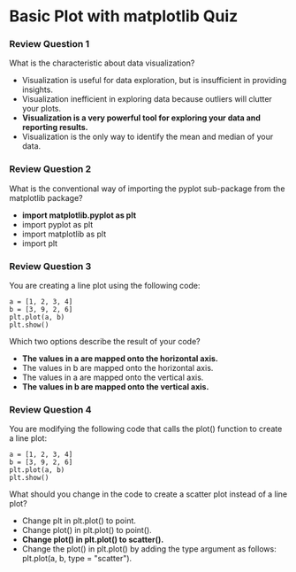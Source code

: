 # Basic Plot with matplotlib Quiz

### Review Question 1

What is the characteristic about data visualization?

- Visualization is useful for data exploration, but is insufficient in providing insights.
- Visualization inefficient in exploring data because outliers will clutter your plots.
- **Visualization is a very powerful tool for exploring your data and reporting results.**
- Visualization is the only way to identify the mean and median of your data.

### Review Question 2

What is the conventional way of importing the pyplot sub-package from the matplotlib package?

- **import matplotlib.pyplot as plt**
- import pyplot as plt
- import matplotlib as plt
- import plt

### Review Question 3

You are creating a line plot using the following code:

```{python}
a = [1, 2, 3, 4]
b = [3, 9, 2, 6]
plt.plot(a, b)
plt.show()
```

Which two options describe the result of your code?

- **The values in a are mapped onto the horizontal axis.**
- The values in b are mapped onto the horizontal axis.
- The values in a are mapped onto the vertical axis.
- **The values in b are mapped onto the vertical axis.**

### Review Question 4

You are modifying the following code that calls the plot() function to create a line plot:

```{python}
a = [1, 2, 3, 4]
b = [3, 9, 2, 6]
plt.plot(a, b)
plt.show()
```

What should you change in the code to create a scatter plot instead of a line plot?

- Change plt in plt.plot() to point.
- Change plot() in plt.plot() to point().
- **Change plot() in plt.plot() to scatter().**
- Change the plot() in plt.plot() by adding the type argument as follows: plt.plot(a, b, type = "scatter").